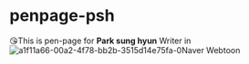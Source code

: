 # penpage-psh
😘This is pen-page for **Park sung hyun** Writer in ![a1f11a66-00a2-4f78-bb2b-3515d14e75fa-0](https://github.com/user-attachments/assets/7c5b46b6-99c3-4fc7-a5a3-df2770ddd887)Naver Webtoon



